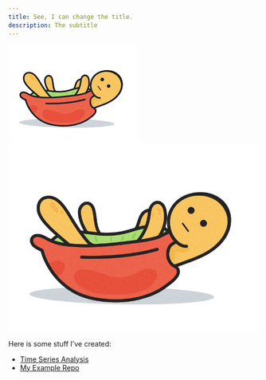 ```yaml
---
title: See, I can change the title.
description: The subtitle
---
```


![MyPicture](haha.jpg)
![MyGif](WyD2.gif)

Here is some stuff I've created:
- [Time Series Analysis](/timeseries/index.md)
- [My Example Repo](http://github.com/yechen95.github.io/deleteMe)
